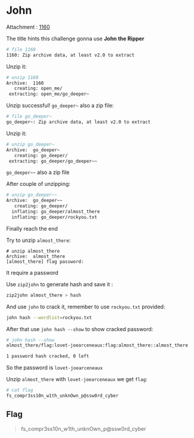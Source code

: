 # John

Attachment : [1160](1160)

The title hints this challenge gonna use **John the Ripper**

```bash
# file 1160 
1160: Zip archive data, at least v2.0 to extract
```

Unzip it:
```bash
# unzip 1160
Archive:  1160
   creating: open_me/
 extracting: open_me/go_deeper~ 
```
Unzip successful!
`go_deeper~` also a zip file:
```bash
# file go_deeper~ 
go_deeper~: Zip archive data, at least v2.0 to extract
```
Unzip it:
```bash
# unzip go_deeper~
Archive:  go_deeper~
   creating: go_deeper/
 extracting: go_deeper/go_deeper~~ 
```
`go_deeper~~` also a zip file

After couple of unzipping:
```bash
# unzip go_deeper~~
Archive:  go_deeper~~
   creating: go_deeper/
  inflating: go_deeper/almost_there  
  inflating: go_deeper/rockyou.txt
```
Finally reach the end

Try to unzip `almost_there`:
```
# unzip almost_there
Archive:  almost_there
[almost_there] flag password:
```
It require a password

Use `zip2john` to generate hash and save it :
```bash
zip2john almost_there > hash
```
And use `john` to crack it, remember to use `rockyou.txt` provided:
```bash
john hash --wordlist=rockyou.txt
```
After that use `john hash --show` to show cracked password:
```bash
# john hash --show
almost_there/flag:lovet-joearceneaux:flag:almost_there::almost_there

1 password hash cracked, 0 left
```
So the password is `lovet-joearceneaux`

Unzip `almost_there` with `lovet-joearceneaux` we get `flag`:
```bash
# cat flag
fs_compr3ss10n_w1th_unknOwn_p@ssw0rd_cyber
```

## Flag
> fs_compr3ss10n_w1th_unknOwn_p@ssw0rd_cyber